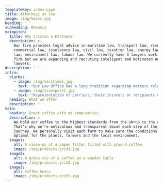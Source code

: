 ```yaml
---
templateKey: index-page
title: Attorneys at law
image: /img/books.jpg
heading: ' '
subheading: Romania
mainpitch:
  title: Why Cristea & Partners
  description: >-
    Our firm provides legal advice in maritime law, transport law, river law,
    commercial law, insolvency law, civil law, taxation law, energy law, urban
    law, environment law, labour law. We currently have 3 lawyers working in the
    firm but we are expanding and recruting inteligent and motivated new
    lawyers.
description: ' '
intro:
  blurbs:
    - image: /img/maritime1.jpg
      text: "Our Law Office has a long tradition regarding matters relating to maritime law in Romania and shipping law in Romania, giving legal advice to different parties involved in international shipping. Most of the times we represent the interests of shipowners, shippers or consignees, container carriers or P & I Clubs. \tThe firm was established in 1999 and offers a full range of legal services. The firm has close cooperation relationship with law firms in Italy, England, Germany, Norway and United States of America. "
    - image: /img/transport1.jpg
      text: "Representation of carriers, their insurers or recipients of goods in case disputes arise from the carriage of goods in domestic and international traffic.\tThe firm was established in 1999 and offers a full range of legal services. The firm has close cooperation relationship with law firms in Italy, England, Germany, Norway and United States of America. "
  heading: What we offer
  description: ' '
main:
  heading: Great coffee with no compromises
  description: >
    We hold our coffee to the highest standards from the shrub to the cup.
    That’s why we’re meticulous and transparent about each step of the coffee’s
    journey. We personally visit each farm to make sure the conditions are
    optimal for the plants, farmers and the local environment.
  image1:
    alt: A close-up of a paper filter filled with ground coffee
    image: /img/products-grid3.jpg
  image2:
    alt: A green cup of a coffee on a wooden table
    image: /img/products-grid2.jpg
  image3:
    alt: Coffee beans
    image: /img/products-grid1.jpg
---
```


